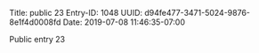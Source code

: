 Title: public 23
Entry-ID: 1048
UUID: d94fe477-3471-5024-9876-8e1f4d0008fd
Date: 2019-07-08 11:46:35-07:00

Public entry 23
